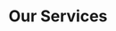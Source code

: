 ---
title: "Our Services"
description:
hero:
  title: "What We do"
  background_image: "/images/bg/home-2.jpg"
content_blocks:
  - _bookshop_name: "services"
    preheading: "Our Services"
    heading: "We provide a wide range of creative services"
    sections:
      - title: "Web development"
        icon: "ti-desktop"
        content: "A digital agency isn't here to replace your internal team, we're here to partner."
      - title: "Interface Design"
        icon: "ti-layers"
        content: "A digital agency isn't here to replace your internal team, we're here to partner."
      - title: "Business Consulting"
        icon: "ti-bar-chart"
        content: "A digital agency isn't here to replace your internal team, we're here to partner."
      - title: "Branding"
        icon: "ti-vector"
        content: "A digital agency isn't here to replace your internal team, we're here to partner."
      - title: "App development"
        icon: "ti-android"
        content: "A digital agency isn't here to replace your internal team, we're here to partner."
      - title: "Content creation"
        icon: "ti-pencil-alt"
        content: "A digital agency isn't here to replace your internal team, we're here to partner."
      - title: "Interface Design"
        icon: "ti-layers"
        content: "A digital agency isn't here to replace your internal team, we're here to partner."
      - title: "Business Consulting"
        icon: "ti-bar-chart"
        content: "A digital agency isn't here to replace your internal team, we're here to partner."
      - title: "Branding"
        icon: "ti-vector"
        content: "A digital agency isn't here to replace your internal team, we're here to partner."
  - _bookshop_name: "cta_mini"
    preheading: "For every type business"
    heading: "Entrust Your Project to Our Best Team of Professionals"
    button:
      text: "Contact"
      url: "/contact/"
---